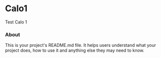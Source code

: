 Calo1
=====

Test Calo 1

### About

This is your project's README.md file. It helps users understand what your
project does, how to use it and anything else they may need to know.
